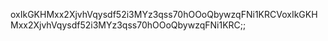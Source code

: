 oxIkGKHMxx2XjvhVqysdf52i3MYz3qss70hOOoQbywzqFNi1KRCVoxIkGKHMxx2XjvhVqysdf52i3MYz3qss70hOOoQbywzqFNi1KRC;;